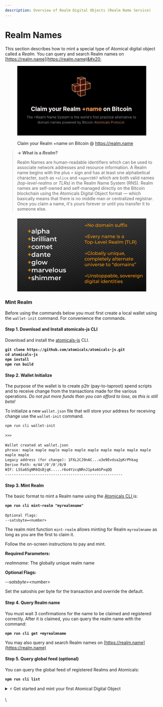 ```yaml
---
description: Overview of Realm Digital Objects (Realm Name Service)
---
```


# Realm Names

This section describes how to mint a special type of Atomical digital object called a _Realm._ You can query and search Realm names on [https://realm.name](https://realm.name)&#x20;

<figure><img src="../.gitbook/assets/banner2.png" alt=""><figcaption><p>Claim your Realm +name on Bitcoin @ <a href="https://realm.name">https://realm.name</a></p></figcaption></figure>

> **-> What is a **_**Realm**_**?**
>
> Realm Names are human-readable identifiers which can be used to associate network addresses and resource information. A Realm name begins with the plus `+` sign and has at least one alphabetical character, such as `+alice` and `+agent007` which are both valid names _(top-level-realms or TLRs)_ in the Realm Name System (RNS). Realm names are self-owned and self-managed directly on the Bitcoin blockchain using the Atomicals Digital Object format — which basically means that there is no middle man or centralized registrar. Once you claim a name, it's yours forever or until you transfer it to someone else.

###

<figure><img src="../.gitbook/assets/WhatsApp Image 2023-12-12 at 9.35.08 AM (1).jpeg" alt=""><figcaption></figcaption></figure>

### Mint Realm

Before using the commands below you must first create a local wallet using the `wallet-init` command. For convenience the commands.

#### Step 1. Download and Install atomicals-js CLI

Download and install the [atomicals-js](https://github.com/atomicals/atomicals-js) CLI.

<pre><code><strong>git clone https://github.com/atomicals/atomicals-js.git
</strong><strong>cd atomicals-js
</strong><strong>npm install
</strong><strong>npm run build
</strong></code></pre>

#### Step 2. Wallet Initialize

The purpose of the wallet is to create p2tr (pay-to-taproot) spend scripts and to receive change from the transactions made for the various operations. _Do not put more funds than you can afford to lose, as this is still beta!_

To initialize a new `wallet.json` file that will store your address for receiving change use the `wallet-init` command.&#x20;

```
npm run cli wallet-init

>>>

Wallet created at wallet.json
phrase: maple maple maple maple maple maple maple maple maple maple maple maple
Legacy address (for change): 1FXL2CJ9nAC...u3e9Evdsa2pKrPhkag
Derive Path: m/44'/0'/0'/0/0
WIF: L5Sa65gNR6QsBjqK.....r6o4YzcqNRnJ1p4a6GPxqQQ
------------------------------------------------------
```

#### Step 3. Mint Realm&#x20;

The basic format to mint a Realm name using the [Atomicals CLI ](../reference-and-tools/javascript-library-cli.md)is:

<pre><code><strong>npm run cli mint-realm "myrealmname"
</strong>
Optional flags:
--satsbyte=&#x3C;number>
</code></pre>

The realm mint function `mint-realm` allows minting for Realm `myrealmname` as long as you are the first to claim it.

Follow the on-screen instructions to pay and mint.

**Required Parameters:**

_realmname:_ The globally unique realm name

**Optional Flags:**

_--satsbyte=\<number>_

Set the satoshis per byte for the transaction and override the default.

#### Step 4. Query Realm name

You must wait 3 confirmations for the name to be claimed and registered correctly. After it is claimed, you can query the realm name with the command:

<pre><code><strong>npm run cli get +myrealmname
</strong></code></pre>

You may also query and search Realm names on [https://realm.name](https://realm.name)

#### Step 5. Query global feed (optional)

You can query the global feed of registered Realms and Atomicals:

<pre><code><strong>npm run cli list
</strong></code></pre>

<details>

<summary>⚡ Get started and mint your first Atomical Digital Object</summary>

[Download and install the Atomicals Javascript CLI tool](https://github.com/atomicals/atomicals-js) and follow the quick start instructions to mint your NFT, Collection, or Realm name in less than 2 minutes.

</details>





\


